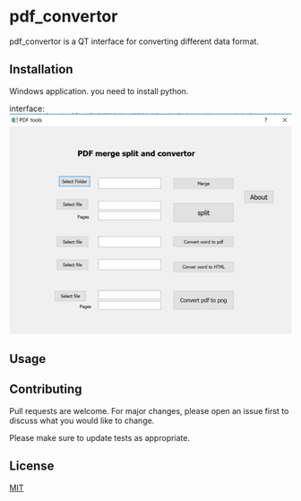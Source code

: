 # pdf_convertor

pdf_convertor is a QT interface for converting different data format.

## Installation

Windows application. you need to install python.

interface: 
![alt text](emPCA.PNG)


## Usage


## Contributing
Pull requests are welcome. For major changes, please open an issue first to discuss what you would like to change.

Please make sure to update tests as appropriate.

## License
[MIT](https://choosealicense.com/licenses/mit/)
